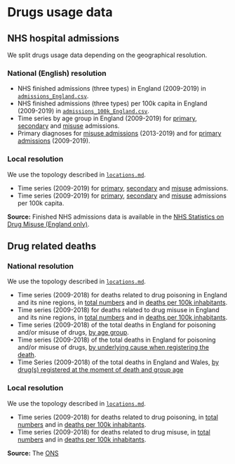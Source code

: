 # Drugs usage data

## NHS hospital admissions

We split drugs usage data depending on the geographical resolution.

### National (English) resolution

- NHS finished admissions (three types) in England (2009-2019) in [`admissions_England.csv`](https://github.com/LeonardoCastro/BritishDrugDynamics/tree/master/data/drugs_usage/hospital_admissions/national_resolution/admissions_England.csv).
- NHS finished admissions (three types) per 100k capita in England (2009-2019) in [`admissions_100k_England.csv`](https://github.com/LeonardoCastro/BritishDrugDynamics/tree/master/data/drugs_usage/hospital_admissions/national_resolution/admissions_100k_England.csv).
- Time series by age group in England (2009-2019) for [primary](https://github.com/LeonardoCastro/BritishDrugDynamics/tree/master/data/drugs_usage/hospital_admissions/national_resolution/primary_age.csv), [secondary](https://github.com/LeonardoCastro/BritishDrugDynamics/tree/master/data/drugs_usage/hospital_admissions/national_resolution/secondary_age.csv) and [misuse](https://github.com/LeonardoCastro/BritishDrugDynamics/tree/master/data/drugs_usage/hospital_admissions/national_resolution/misuse_age.csv) admissions.
- Primary diagnoses for [misuse admissions](https://github.com/LeonardoCastro/BritishDrugDynamics/tree/master/data/drugs_usage/hospital_admissions/national_resolution/misuse_diagnoses.csv) (2013-2019) and for [primary admissions](https://github.com/LeonardoCastro/BritishDrugDynamics/tree/master/data/drugs_usage/hospital_admissions/national_resolution/primary_diagnoses.csv) (2009-2019).

### Local resolution

We use the topology described in [`locations.md`](https://github.com/LeonardoCastro/BritishDrugDynamics/blob/master/tables/Locations.md).

- Time series (2009-2019) for [primary](https://github.com/LeonardoCastro/BritishDrugDynamics/tree/master/data/drugs_usage/hospital_admissions/local_resolution/primary.csv), [secondary](https://github.com/LeonardoCastro/BritishDrugDynamics/tree/master/data/drugs_usage/hospital_admissions/local_resolution/secondary.csv) and [misuse](https://github.com/LeonardoCastro/BritishDrugDynamics/tree/master/data/drugs_usage/hospital_admissions/local_resolution/misuse.csv) admissions.
- Time series (2009-2019) for [primary](https://github.com/LeonardoCastro/BritishDrugDynamics/tree/master/data/drugs_usage/hospital_admissions/local_resolution/primary_100k.csv), [secondary](https://github.com/LeonardoCastro/BritishDrugDynamics/tree/master/data/drugs_usage/hospital_admissions/local_resolution/secondary_100k.csv) and [misuse](https://github.com/LeonardoCastro/BritishDrugDynamics/tree/master/data/drugs_usage/hospital_admissions/local_resolution/misuse_100k.csv) admissions per 100k capita.


**Source:** Finished NHS admissions data is available in the [NHS Statistics on Drug Misuse (England only)](https://digital.nhs.uk/data-and-information/publications/statistical/statistics-on-drug-misuse).

## Drug related deaths

### National resolution

We use the topology described in [`locations.md`](https://github.com/LeonardoCastro/BritishDrugDynamics/blob/master/tables/Locations.md).

- Time series (2009-2018) for deaths related to drug poisoning in England and its nine regions, in [total numbers](https://github.com/LeonardoCastro/BritishDrugDynamics/tree/master/data/drugs_usage/deaths/national_resolution/deaths_poisoning_England_and_regions.csv) and in [deaths per 100k inhabitants](https://github.com/LeonardoCastro/BritishDrugDynamics/tree/master/data/drugs_usage/deaths/national_resolution/deaths_poisoning_England_and_regions_100k.csv).
- Time series (2009-2018) for deaths related to drug misuse in England and its nine regions, in [total numbers](https://github.com/LeonardoCastro/BritishDrugDynamics/tree/master/data/drugs_usage/deaths/national_resolution/deaths_misuse_England_and_regions.csv) and in [deaths per 100k inhabitants](https://github.com/LeonardoCastro/BritishDrugDynamics/tree/master/data/drugs_usage/deaths/national_resolution/deaths_misuse_England_and_regions_100k.csv).
- Time series (2009-2018) of the total deaths in England for poisoning and/or misuse of drugs, [by age group](https://github.com/LeonardoCastro/BritishDrugDynamics/tree/master/data/drugs_usage/deaths/national_resolution/deaths_ages_England.csv).
- Time series (2009-2018) of the total deaths in England for poisoning and/or misuse of drugs, [by underlying cause when registering the death](https://github.com/LeonardoCastro/BritishDrugDynamics/tree/master/data/drugs_usage/deaths/national_resolution/deaths_underlyingCause_England.csv).
- Time Series (2009-2018) of the total deaths in England and Wales, [by drug(s) registered at the moment of death and group age](https://github.com/LeonardoCastro/BritishDrugDynamics/tree/master/data/drugs_usage/deaths/national_resolution/drug_age)


### Local resolution

We use the topology described in [`locations.md`](https://github.com/LeonardoCastro/BritishDrugDynamics/blob/master/tables/Locations.md).

- Time series (2009-2018) for deaths related to drug poisoning, in [total numbers](https://github.com/LeonardoCastro/BritishDrugDynamics/tree/master/data/drugs_usage/deaths/local_resolution/deaths_poisoning.csv) and in [deaths per 100k inhabitants](https://github.com/LeonardoCastro/BritishDrugDynamics/tree/master/data/drugs_usage/deaths/local_resolution/deaths_poisoning_100k.csv).
- Time series (2009-2018) for deaths related to drug misuse, in [total numbers](https://github.com/LeonardoCastro/BritishDrugDynamics/tree/master/data/drugs_usage/deaths/local_resolution/deaths_misuse.csv) and in [deaths per 100k inhabitants](https://github.com/LeonardoCastro/BritishDrugDynamics/tree/master/data/drugs_usage/deaths/local_resolution/deaths_misuse_100k.csv).

**Source:** The [ONS](https://www.ons.gov.uk/peoplepopulationandcommunity/birthsdeathsandmarriages/deaths/bulletins/deathsrelatedtodrugpoisoninginenglandandwales/2018registrations)
